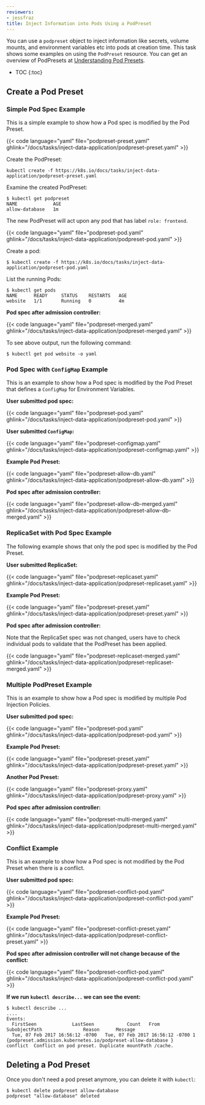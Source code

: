 ```yaml
---
reviewers:
- jessfraz
title: Inject Information into Pods Using a PodPreset
---
```


You can use a `podpreset` object to inject information like secrets, volume
mounts, and environment variables etc into pods at creation time.
This task shows some examples on using the `PodPreset` resource.
You can get an overview of PodPresets at
[Understanding Pod Presets](/docs/concepts/workloads/pods/podpreset/).

* TOC
{:toc}

## Create a Pod Preset

### Simple Pod Spec Example

This is a simple example to show how a Pod spec is modified by the Pod
Preset.

{{< code language="yaml" file="podpreset-preset.yaml" ghlink="/docs/tasks/inject-data-application/podpreset-preset.yaml" >}}

Create the PodPreset:

```shell
kubectl create -f https://k8s.io/docs/tasks/inject-data-application/podpreset-preset.yaml
```

Examine the created PodPreset:

```shell
$ kubectl get podpreset
NAME             AGE
allow-database   1m
```

The new PodPreset will act upon any pod that has label `role: frontend`.

{{< code language="yaml" file="podpreset-pod.yaml" ghlink="/docs/tasks/inject-data-application/podpreset-pod.yaml" >}}

Create a pod:

```shell
$ kubectl create -f https://k8s.io/docs/tasks/inject-data-application/podpreset-pod.yaml
```

List the running Pods:

```shell
$ kubectl get pods
NAME      READY     STATUS    RESTARTS   AGE
website   1/1       Running   0          4m
```

**Pod spec after admission controller:**

{{< code language="yaml" file="podpreset-merged.yaml" ghlink="/docs/tasks/inject-data-application/podpreset-merged.yaml" >}}

To see above output, run the following command:

```shell
$ kubectl get pod website -o yaml
```

### Pod Spec with `ConfigMap` Example

This is an example to show how a Pod spec is modified by the Pod Preset
that defines a `ConfigMap` for Environment Variables.

**User submitted pod spec:**

{{< code language="yaml" file="podpreset-pod.yaml" ghlink="/docs/tasks/inject-data-application/podpreset-pod.yaml" >}}

**User submitted `ConfigMap`:**

{{< code language="yaml" file="podpreset-configmap.yaml" ghlink="/docs/tasks/inject-data-application/podpreset-configmap.yaml" >}}

**Example Pod Preset:**

{{< code language="yaml" file="podpreset-allow-db.yaml" ghlink="/docs/tasks/inject-data-application/podpreset-allow-db.yaml" >}}

**Pod spec after admission controller:**

{{< code language="yaml" file="podpreset-allow-db-merged.yaml" ghlink="/docs/tasks/inject-data-application/podpreset-allow-db-merged.yaml" >}}

### ReplicaSet with Pod Spec Example

The following example shows that only the pod spec is modified by the Pod
Preset.

**User submitted ReplicaSet:**

{{< code language="yaml" file="podpreset-replicaset.yaml" ghlink="/docs/tasks/inject-data-application/podpreset-replicaset.yaml" >}}

**Example Pod Preset:**

{{< code language="yaml" file="podpreset-preset.yaml" ghlink="/docs/tasks/inject-data-application/podpreset-preset.yaml" >}}

**Pod spec after admission controller:**

Note that the ReplicaSet spec was not changed, users have to check individual pods
to validate that the PodPreset has been applied.

{{< code language="yaml" file="podpreset-replicaset-merged.yaml" ghlink="/docs/tasks/inject-data-application/podpreset-replicaset-merged.yaml" >}}

### Multiple PodPreset Example

This is an example to show how a Pod spec is modified by multiple Pod
Injection Policies.

**User submitted pod spec:**

{{< code language="yaml" file="podpreset-pod.yaml" ghlink="/docs/tasks/inject-data-application/podpreset-pod.yaml" >}}

**Example Pod Preset:**

{{< code language="yaml" file="podpreset-preset.yaml" ghlink="/docs/tasks/inject-data-application/podpreset-preset.yaml" >}}

**Another Pod Preset:**

{{< code language="yaml" file="podpreset-proxy.yaml" ghlink="/docs/tasks/inject-data-application/podpreset-proxy.yaml" >}}

**Pod spec after admission controller:**

{{< code language="yaml" file="podpreset-multi-merged.yaml" ghlink="/docs/tasks/inject-data-application/podpreset-multi-merged.yaml" >}}

### Conflict Example

This is an example to show how a Pod spec is not modified by the Pod Preset
when there is a conflict.

**User submitted pod spec:**

{{< code language="yaml" file="podpreset-conflict-pod.yaml" ghlink="/docs/tasks/inject-data-application/podpreset-conflict-pod.yaml" >}}

**Example Pod Preset:**

{{< code language="yaml" file="podpreset-conflict-preset.yaml" ghlink="/docs/tasks/inject-data-application/podpreset-conflict-preset.yaml" >}}

**Pod spec after admission controller will not change because of the conflict:**

{{< code language="yaml" file="podpreset-conflict-pod.yaml" ghlink="/docs/tasks/inject-data-application/podpreset-conflict-pod.yaml" >}}

**If we run `kubectl describe...` we can see the event:**

```shell
$ kubectl describe ...
....
Events:
  FirstSeen             LastSeen            Count   From                    SubobjectPath               Reason      Message
  Tue, 07 Feb 2017 16:56:12 -0700   Tue, 07 Feb 2017 16:56:12 -0700 1   {podpreset.admission.kubernetes.io/podpreset-allow-database }    conflict  Conflict on pod preset. Duplicate mountPath /cache.
```

## Deleting a Pod Preset

Once you don't need a pod preset anymore, you can delete it with `kubectl`:

```shell
$ kubectl delete podpreset allow-database
podpreset "allow-database" deleted
```

